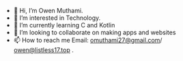 - 👋 Hi, I’m Owen Muthami.
- 👀 I’m interested in Technology.
- 🌱 I’m currently learning C and Kotlin
- 💞️ I’m looking to collaborate on making apps and websites
- 📫 How to reach me Email: omuthami27@gmail.com/ owen@listless17.top .

<!---
Owen40/Owen40 is a ✨ special ✨ repository because its `README.md` (this file) appears on your GitHub profile.
You can click the Preview link to take a look at your changes.
--->

